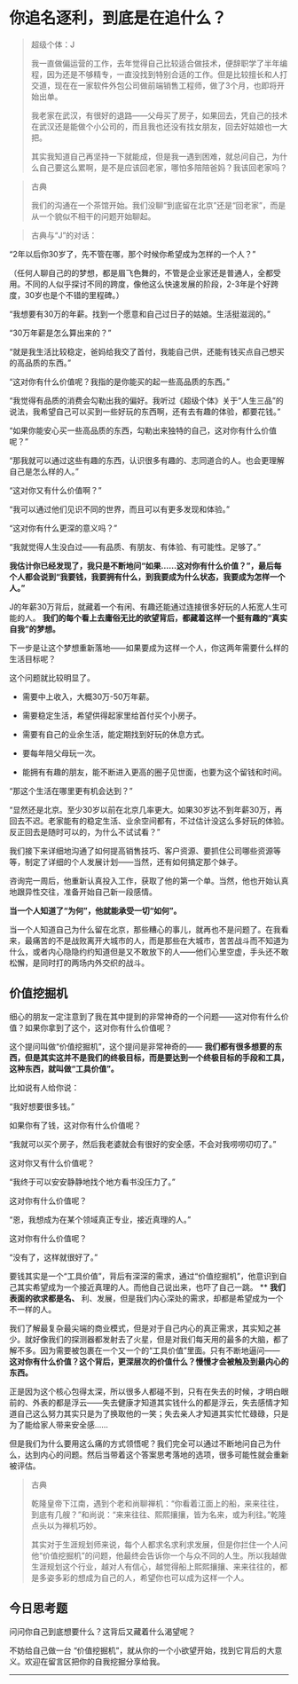 # 你追名逐利，到底是在追什么？

> 超级个体：J
> 
> 我一直做偏运营的工作，去年觉得自己比较适合做技术，便辞职学了半年编程，因为还是不够精专，一直没找到特别合适的工作。但是比较擅长和人打交道，现在在一家软件外包公司做前端销售工程师，做了3个月，也即将开始出单。
> 
> 
> 
> 我老家在武汉，有很好的退路——父母买了房子，如果回去，凭自己的技术在武汉还是能做个小公司的，而且我也还没有找女朋友，回去好姑娘也一大把。
> 
> 
> 
> 其实我知道自己再坚持一下就能成，但是我一遇到困难，就总问自己，为什么自己要这么累啊，是不是应该回老家，哪怕多陪陪爸妈？我该回老家吗？

> 古典
> 
> 我们的沟通在一个茶馆开始。我们没聊“到底留在北京”还是“回老家”，而是从一个貌似不相干的问题开始聊起。

> 古典与“J”的对话：

“2年以后你30岁了，先不管在哪，那个时候你希望成为怎样的一个人？”

（任何人聊自己的的梦想，都是眉飞色舞的，不管是企业家还是普通人，全都受用。不同的人似乎探讨不同的跨度，像他这么快速发展的阶段，2-3年是个好跨度，30岁也是个不错的里程碑。）

“我想要有30万的年薪。找到一个愿意和自己过日子的姑娘。生活挺滋润的。”

“30万年薪是怎么算出来的？”

“就是我生活比较稳定，爸妈给我交了首付，我能自己供，还能有钱买点自己想买的高品质的东西。”

“这对你有什么价值呢？我指的是你能买的起一些高品质的东西。”

“我觉得有品质的消费会勾勒出我的偏好。我听过《超级个体》关于“人生三品”的说法，我希望自己可以买到一些好玩的东西啊，还有去有趣的体验，都要花钱。”

“如果你能安心买一些高品质的东西，勾勒出来独特的自己，这对你有什么价值呢？”

“那我就可以通过这些有趣的东西，认识很多有趣的、志同道合的人。也会更理解自己是怎么样的人。”

“这对你又有什么价值啊？”

“我可以通过他们见识不同的世界，而且可以有更多发现和体验。”

“这对你有什么更深的意义吗？”

“我就觉得人生没白过——有品质、有朋友、有体验、有可能性。足够了。”

 **我估计你已经发现了，我只是不断地问“如果……这对你有什么价值？”，最后每个人都会说到“我要钱，我要拥有什么，到我要成为什么状态，我要成为怎样一个人。”**

J的年薪30万背后，就藏着一个有闲、有趣还能通过连接很多好玩的人拓宽人生可能的人。 **我们的每个看上去庸俗无比的欲望背后，都藏着这样一个挺有趣的“真实自我”的梦想。**

下一步是让这个梦想重新落地——如果要成为这样一个人，你这两年需要什么样的生活目标呢？

这个问题就比较明显了。

* 需要中上收入，大概30万-50万年薪。

* 需要稳定生活，希望供得起家里给首付买个小房子。

* 需要有自己的业余生活，能定期找到好玩的休息方式。

* 要每年陪父母玩一次。

* 能拥有有趣的朋友，能不断进入更高的圈子见世面，也要为这个留钱和时间。

“那这个生活在哪里更有机会达到？”

“显然还是北京。至少30岁以前在北京几率更大。如果30岁达不到年薪30万，再回去不迟。老家能有的稳定生活、业余空间都有，不过估计没这么多好玩的体验。反正回去是随时可以的，为什么不试试看？”

我们接下来详细地沟通了如何提高销售技巧、客户资源、要抓住公司哪些资源等等，制定了详细的个人发展计划——当然，还有如何搞定那个妹子。

咨询完一周后，他重新认真投入工作，获取了他的第一个单。当然，他也开始认真地跟异性交往，准备开始自己新一段感情。

 **当一个人知道了“为何”，他就能承受一切“如何”。**

当一个人知道自己为什么留在北京，那些糟心的事儿，就再也不是问题了。在我看来，最痛苦的不是战败离开大城市的人，而是那些在大城市，苦苦战斗而不知道为什么，或者内心隐隐约约知道但是又不敢放下的人——他们心里空虚，手头还不敢松懈，是同时打的两场内外交织的战斗。

## 价值挖掘机

细心的朋友一定注意到了我在其中提到的非常神奇的一个问题——这对你有什么价值？如果你拿到了这个，这对你有什么价值呢？

这个提问叫做“价值挖掘机”，这个提问是非常神奇的—— **我们都有很多想要的东西，但是其实这并不是我们的终极目标，而是要达到一个终极目标的手段和工具，这种东西，就叫做“工具价值”。**

比如说有人给你说：

“我好想要很多钱。”

如果你有了钱，这对你有什么价值呢？

“我就可以买个房子，然后我老婆就会有很好的安全感，不会对我唠唠叨叨了。”

这对你又有什么价值呢？

“我终于可以安安静静地找个地方看书没压力了。”

这对你有什么价值呢？

“恩，我想成为在某个领域真正专业，接近真理的人。”

这对你有什么价值呢？

“没有了，这样就很好了。”

要钱其实是一个“工具价值”，背后有深深的需求，通过“价值挖掘机”，他意识到自己其实希望成为一个接近真理的人。而他自己说出来，也吓了自己一跳。 **  **我们表面的欲求都是名、** 利、发展，但是我们内心深处的需求，却都是希望成为一个不一样的人。

我们了解最复杂最尖端的商业模式，但是对于自己内心的真正需求，其实知之甚少。就好像我们的探测器都发射去了火星，但是对我们每天用的最多的大脑，都了解不多。因为需要被包裹在一个又一个的“工具价值”里面。只有不断地逼问—— **这对你有什么价值？这个背后，更深层次的价值什么？慢慢才会被触及到最内心的东西。**

正是因为这个核心包得太深，所以很多人都碰不到，只有在失去的时候，才明白眼前的、外表的都是浮云——失去健康才知道其实钱什么的都是浮云，失去感情才知道自己这么努力其实只是为了换取他的一笑；失去亲人才知道其实忙忙碌碌，只是为了能给家人带来安全感…… 

但是我们为什么要用这么痛的方式领悟呢？我们完全可以通过不断地问自己为什么，达到内心的问题。然后当带着这个答案思考落地的选项，很多可能性就会重新被评估。

> 古典
> 
> 乾隆皇帝下江南，遇到个老和尚聊禅机：“你看着江面上的船，来来往往，到底有几艘？”和尚说：“来来往往、熙熙攘攘，皆为名来，或为利往。”乾隆点头以为禅机巧妙。
> 
> 其实对于生涯规划师来说，每个人都求名求利求发展，但是你拦住一个人问他“价值挖掘机”的问题，他最终会告诉你一个与众不同的人生。所以我越做生涯规划这个行业，越对人有信心，越觉得船上熙熙攘攘、来来往往的，都是多姿多彩的想成为自己的人，希望你也可以成为这样一个人。

## 今日思考题

问问你自己到底想要什么？这背后又藏着什么渴望呢？

不妨给自己做一台 “价值挖掘机”，就从你的一个小欲望开始，找到它背后的大意义。欢迎在留言区把你的自我挖掘分享给我。

---
